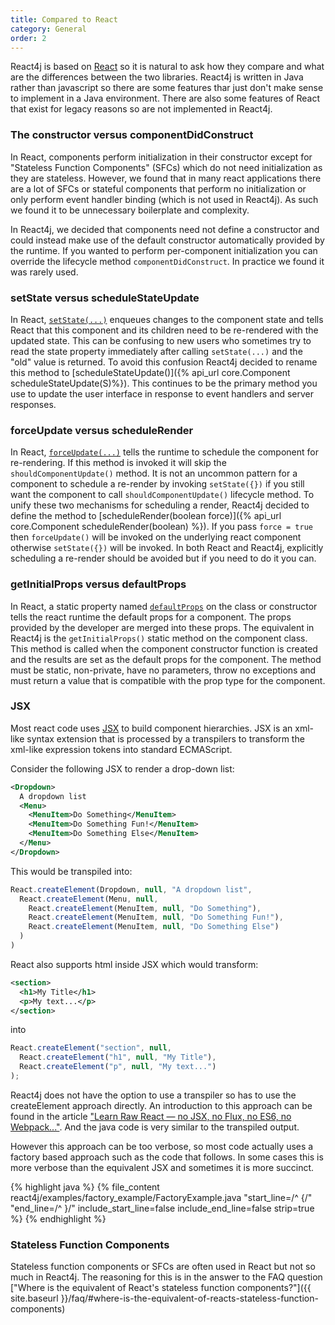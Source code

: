 ```yaml
---
title: Compared to React
category: General
order: 2
---
```


React4j is based on [React](https://reactjs.org) so it is natural to ask how they compare and
what are the differences between the two libraries. React4j is written in Java rather than
javascript so there are some features thar just don't make sense to implement in a Java
environment. There are also some features of React that exist for legacy reasons so are not
implemented in React4j.

### The constructor versus componentDidConstruct

In React, components perform initialization in their constructor except for "Stateless Function Components" (SFCs)
which do not need initialization as they are stateless. However, we found that in many react applications there are
a lot of SFCs or stateful components that perform no initialization or only perform event handler binding (which
is not used in React4j). As such we found it to be unnecessary boilerplate and complexity.

In React4j, we decided that components need not define a constructor and could instead make use of the default
constructor automatically provided by the runtime. If you wanted to perform per-component initialization you can
override the lifecycle method `componentDidConstruct`. In practice we found it was rarely used.

### setState versus scheduleStateUpdate

In React, [`setState(...)`](https://reactjs.org/docs/react-component.html#setstate) enqueues changes to the
component state and tells React that this component and its children need to be re-rendered with the updated
state. This can be confusing to new users who sometimes try to read the state property immediately after calling
`setState(...)` and the "old" value is returned. To avoid this confusion React4j decided to rename this method
to [scheduleStateUpdate()]({% api_url core.Component scheduleStateUpdate(S)%}). This continues to be the primary
method you use to update the user interface in response to event handlers and server responses.

### forceUpdate versus scheduleRender

In React, [`forceUpdate(...)`](https://reactjs.org/docs/react-component.html#forceupdate) tells the runtime
to schedule the component for re-rendering. If this method is invoked it will skip the `shouldComponentUpdate()`
method. It is not an uncommon pattern for a component to schedule a re-render by invoking `setState({})` if you
still want the component to call `shouldComponentUpdate()` lifecycle method. To unify these two mechanisms for
scheduling a render, React4j decided to define the method to [scheduleRender(boolean force)]({% api_url core.Component scheduleRender(boolean) %}).
If you pass `force = true` then `forceUpdate()` will be invoked on the underlying react component otherwise
`setState({})` will be invoked. In both React and React4j, explicitly scheduling a re-render should be avoided
but if you need to do it you can.

### getInitialProps versus defaultProps

In React, a static property named [`defaultProps`](https://reactjs.org/docs/react-component.html#defaultprops) on the
class or constructor tells the react runtime the default props for a component. The props provided by the developer
are merged into these props. The equivalent in React4j is the `getInitialProps()` static method on the component
class. This method is called when the component constructor function is created and the results are set as the default
props for the component. The method must be static, non-private, have no parameters, throw no exceptions and must
return a value that is compatible with the prop type for the component.

### JSX

Most react code uses [JSX](https://facebook.github.io/jsx/) to build component hierarchies. JSX is an xml-like
syntax extension that is processed by a transpilers to transform the xml-like expression tokens into standard
ECMAScript.

Consider the following JSX to render a drop-down list:

```xml
<Dropdown>
  A dropdown list
  <Menu>
    <MenuItem>Do Something</MenuItem>
    <MenuItem>Do Something Fun!</MenuItem>
    <MenuItem>Do Something Else</MenuItem>
  </Menu>
</Dropdown>
```

This would be transpiled into:

```javascript
React.createElement(Dropdown, null, "A dropdown list",
  React.createElement(Menu, null,
    React.createElement(MenuItem, null, "Do Something"),
    React.createElement(MenuItem, null, "Do Something Fun!"),
    React.createElement(MenuItem, null, "Do Something Else")
  )
)
```

React also supports html inside JSX which would transform:

```xml
<section>
  <h1>My Title</h1>
  <p>My text...</p>
</section>
```

into

```javascript
React.createElement("section", null,
  React.createElement("h1", null, "My Title"),
  React.createElement("p", null, "My text...")
);
```

React4j does not have the option to use a transpiler so has to use the createElement approach directly. An
introduction to this approach can be found in the article
["Learn Raw React — no JSX, no Flux, no ES6, no Webpack..."](http://jamesknelson.com/learn-raw-react-no-jsx-flux-es6-webpack/).
And the java code is very similar to the transpiled output.

However this approach can be too verbose, so most code actually uses a factory based approach such as the code
that follows. In some cases this is more verbose than the equivalent JSX and sometimes it is more succinct.

<div class="example">
{% highlight java %}
{% file_content react4j/examples/factory_example/FactoryExample.java "start_line=/^  {/" "end_line=/^  }/" include_start_line=false include_end_line=false strip=true %}
{% endhighlight %}
</div>

### Stateless Function Components

Stateless function components or SFCs are often used in React but not so much in React4j. The reasoning for this is
in the answer to the FAQ question ["Where is the equivalent of React's stateless function components?"]({{ site.baseurl }}/faq/#where-is-the-equivalent-of-reacts-stateless-function-components)
